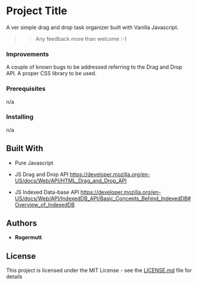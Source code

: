 # Project Title
A ver simple drag and drop task organizer built with Vanilla Javascript. 
>> Any feedback more than welcome :-)

### Improvements
A couple of known bugs to be addressed referring to the Drag and Drop API.
A proper CSS library to be used.

### Prerequisites
n/a

### Installing
n/a

## Built With
* Pure Javascript 

*  JS Drag and Drop API
https://developer.mozilla.org/en-US/docs/Web/API/HTML_Drag_and_Drop_API
*  JS Indexed Data-base API 
https://developer.mozilla.org/en-US/docs/Web/API/IndexedDB_API/Basic_Concepts_Behind_IndexedDB#Overview_of_IndexedDB

## Authors
* **Rogermutt**

## License
This project is licensed under the MIT License - see the [LICENSE.md](LICENSE.md) file for details
